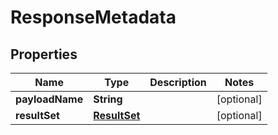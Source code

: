 
# ResponseMetadata

## Properties
Name | Type | Description | Notes
------------ | ------------- | ------------- | -------------
**payloadName** | **String** |  |  [optional]
**resultSet** | [**ResultSet**](ResultSet.md) |  |  [optional]



